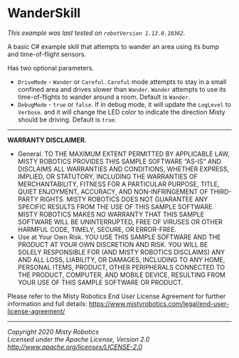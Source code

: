 # WanderSkill

*This example was last tested on `robotVersion 1.13.0.10362`.*

A basic C# example skill that attempts to wander an area using its bump and time-of-flight sensors.

Has two optional parameters.

- `DriveMode` - `Wander` or `Careful`. `Careful` mode attempts to stay in a small confined area and drives slower than `Wander`.  `Wander` attempts to use its time-of-flights to wander around a room. Default is `Wander`.
- `DebugMode` - `true` or `false`. If in debug mode, it will update the `LogLevel` to `Verbose`. and it will change the LED color to indicate the direction Misty should be driving. Default is `true`.

---

**WARRANTY DISCLAIMER.**

* General. TO THE MAXIMUM EXTENT PERMITTED BY APPLICABLE LAW, MISTY ROBOTICS PROVIDES THIS SAMPLE SOFTWARE “AS-IS” AND DISCLAIMS ALL WARRANTIES AND CONDITIONS, WHETHER EXPRESS, IMPLIED, OR STATUTORY, INCLUDING THE WARRANTIES OF MERCHANTABILITY, FITNESS FOR A PARTICULAR PURPOSE, TITLE, QUIET ENJOYMENT, ACCURACY, AND NON-INFRINGEMENT OF THIRD-PARTY RIGHTS. MISTY ROBOTICS DOES NOT GUARANTEE ANY SPECIFIC RESULTS FROM THE USE OF THIS SAMPLE SOFTWARE. MISTY ROBOTICS MAKES NO WARRANTY THAT THIS SAMPLE SOFTWARE WILL BE UNINTERRUPTED, FREE OF VIRUSES OR OTHER HARMFUL CODE, TIMELY, SECURE, OR ERROR-FREE.
* Use at Your Own Risk. YOU USE THIS SAMPLE SOFTWARE AND THE PRODUCT AT YOUR OWN DISCRETION AND RISK. YOU WILL BE SOLELY RESPONSIBLE FOR (AND MISTY ROBOTICS DISCLAIMS) ANY AND ALL LOSS, LIABILITY, OR DAMAGES, INCLUDING TO ANY HOME, PERSONAL ITEMS, PRODUCT, OTHER PERIPHERALS CONNECTED TO THE PRODUCT, COMPUTER, AND MOBILE DEVICE, RESULTING FROM YOUR USE OF THIS SAMPLE SOFTWARE OR PRODUCT.

Please refer to the Misty Robotics End User License Agreement for further information and full details: https://www.mistyrobotics.com/legal/end-user-license-agreement/

--- 

*Copyright 2020 Misty Robotics*<br>
*Licensed under the Apache License, Version 2.0*<br>
*http://www.apache.org/licenses/LICENSE-2.0*